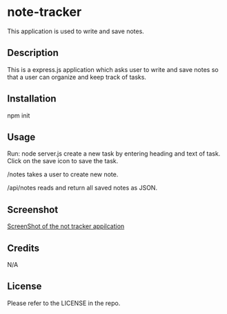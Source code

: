 # note-tracker
This application is used to write and save notes.

## Description
This is a express.js application which asks user to write and save notes so that a user can organize  and keep track of tasks.

## Installation
npm init

## Usage
Run: node server.js
create a new task by entering heading and text of task. Click on the save icon to save the task.

 /notes takes a user to create new note.

 /api/notes reads and return all saved notes as JSON.


## Screenshot
[ScreenShot of the not tracker appilcation](./pubic/assets/note-tracker-screenshot.png)


## Credits
N/A

## License
Please refer to the LICENSE in the repo.

